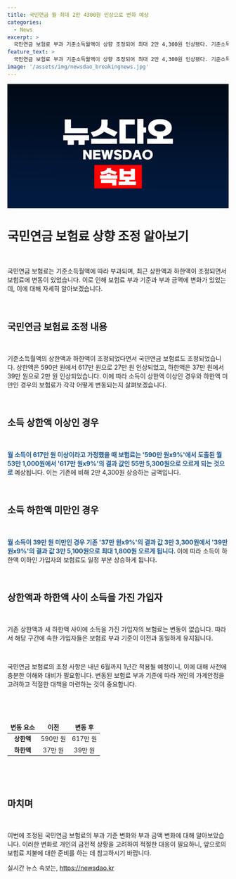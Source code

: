 ```yaml
---
title: 국민연금 월 최대 2만 4300원 인상으로 변화 예상
categories:
  - News
excerpt: >
  국민연금 보험료 부과 기준소득월액이 상향 조정되어 최대 2만 4,300원 인상됐다. 기준소득월액 상·하한액이 상향 조정되면서 상한액 617만 원, 하한액 39만 원으로 변경됐다. 이에 따라 소득 617만 원 초과 시 보험료는 55만 5,300원으로, 하한액 미만 시 3만 5,100원으로 측정되며, 상·하한액 사이 가입자는 변동 없이 1년 동안 유지된다. (150자)
feature_text: >
  국민연금 보험료 부과 기준소득월액이 상향 조정되어 최대 2만 4,300원 인상됐다. 기준소득월액 상·하한액이 상향 조정되면서 상한액 617만 원, 하한액 39만 원으로 변경됐다. 이에 따라 소득 617만 원 초과 시 보험료는 55만 5,300원으로, 하한액 미만 시 3만 5,100원으로 측정되며, 상·하한액 사이 가입자는 변동 없이 1년 동안 유지된다. (150자)
image: '/assets/img/newsdao_breakingnews.jpg'
---
```


<p><img src="/assets/img/newsdao_breakingnews.jpg" alt="pcversion 속보" /></p>

<h1 data-ke-size="size24">국민연금 보험료 상향 조정 알아보기</h1>

<p data-ke-size="size16">&nbsp;</p>

<p>국민연금 보험료는 기준소득월액에 따라 부과되며, 최근 상한액과 하한액이 조정되면서 보험료에 변동이 있었습니다. 이로 인해 보험료 부과 기준과 부과 금액에 변화가 있었는데, 이에 대해 자세히 알아보겠습니다.</p>

<p data-ke-size="size16">&nbsp;</p>

<h2 data-ke-size="size26">국민연금 보험료 조정 내용</h2>

<p data-ke-size="size16">&nbsp;</p>

<p>기준소득월액의 상한액과 하한액이 조정되었다면서 국민연금 보험료도 조정되었습니다. 상한액은 590만 원에서 617만 원으로 27만 원 인상되었고, 하한액은 37만 원에서 39만 원으로 2만 원 인상되었습니다. 이에 따라 소득이 상한액 이상인 경우와 하한액 미만인 경우의 보험료가 각각 어떻게 변동되는지 살펴보겠습니다.</p>

<p data-ke-size="size16">&nbsp;</p>

<h2 data-ke-size="size26">소득 상한액 이상인 경우</h2>

<p data-ke-size="size16">&nbsp;</p>

<p><b><span style="color: #1a5490;">월 소득이 617만 원 이상이라고 가정했을 때 보험료는 '590만 원x9%'에서 도출된 월 53만 1,000원에서 '617만 원x9%'의 결과 값인 55만 5,300원으로 오르게 되는 것으로 </span></b>예상됩니다. 이는 기존에 비해 2만 4,300원 상승하는 금액입니다.</p>

<p data-ke-size="size16">&nbsp;</p>

<h2 data-ke-size="size26">소득 하한액 미만인 경우</h2>

<p data-ke-size="size16">&nbsp;</p>

<p><b><span style="color: #1a5490;">월 소득이 39만 원 미만인 경우 기존 '37만 원x9%'의 결과 값 3만 3,300원에서 '39만 원x9%'의 결과 값 3만 5,100원으로 최대 1,800원 오르게 됩니다. </span></b>이에 따라 소득이 하한액 이하인 가입자의 보험료도 일정 부분 상승하게 됩니다.</p>

<p data-ke-size="size16">&nbsp;</p>

<h2 data-ke-size="size26">상한액과 하한액 사이 소득을 가진 가입자</h2>

<p data-ke-size="size16">&nbsp;</p>

<p>기존 상한액과 새 하한액 사이에 소득을 가진 가입자의 보험료는 변동이 없습니다. 따라서 해당 구간에 속한 가입자들은 보험료 부과 기준이 이전과 동일하게 유지됩니다.</p>

<p data-ke-size="size16">&nbsp;</p>

<p>국민연금 보험료의 조정 사항은 내년 6월까지 1년간 적용될 예정이니, 이에 대해 사전에 충분한 이해와 대비가 필요합니다. 변동된 보험료 부과 기준에 따라 개인의 가계안정을 고려하고 적절한 대책을 마련하는 것이 중요합니다.</p>

<p data-ke-size="size16">&nbsp;</p>

<p data-ke-size="size16">&nbsp;</p>

<table>
    <thead>
        <tr>
            <td style="text-align: center; height: 17px;"><b>변동 요소</b></td>
            <td style="text-align: center; height: 17px;"><b>이전</b></td>
            <td style="text-align: center; height: 17px;"><b>변동 후</b></td>
        </tr>
    </thead>
    <tbody>
        <tr>
            <td style="text-align: center; height: 17px;"><b>상한액</b></td>
            <td style="text-align: center; height: 17px;">590만 원</td>
            <td style="text-align: center; height: 17px;">617만 원</td>
        </tr>
        <tr>
            <td style="text-align: center; height: 17px;"><b>하한액</b></td>
            <td style="text-align: center; height: 17px;">37만 원</td>
            <td style="text-align: center; height: 17px;">39만 원</td>
        </tr>
    </tbody>
</table>

<p data-ke-size="size16">&nbsp;</p>

<p data-ke-size="size16">&nbsp;</p>

<h2 data-ke-size="size26">마치며</h2>

<p data-ke-size="size16">&nbsp;</p>

<p>이번에 조정된 국민연금 보험료의 부과 기준 변화와 부과 금액 변화에 대해 알아보았습니다. 이러한 변화로 개인의 금전적 상황을 고려하여 적절한 대응이 필요하니, 앞으로의 보험료 지불에 대한 준비를 하는 데 참고하시기 바랍니다.</p>
실시간 뉴스 속보는, <a href="https://newsdao.kr" rel="dofollow">https://newsdao.kr</a>


